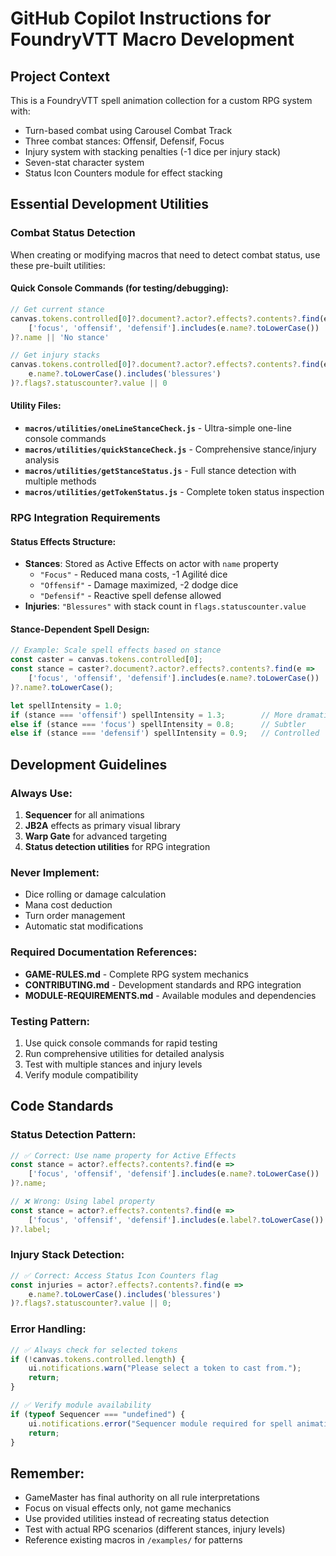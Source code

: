 # GitHub Copilot Instructions for FoundryVTT Macro Development

## Project Context
This is a FoundryVTT spell animation collection for a custom RPG system with:
- Turn-based combat using Carousel Combat Track
- Three combat stances: Offensif, Defensif, Focus
- Injury system with stacking penalties (-1 dice per injury stack)
- Seven-stat character system
- Status Icon Counters module for effect stacking

## Essential Development Utilities

### Combat Status Detection
When creating or modifying macros that need to detect combat status, use these pre-built utilities:

#### Quick Console Commands (for testing/debugging):
```javascript
// Get current stance
canvas.tokens.controlled[0]?.document?.actor?.effects?.contents?.find(e =>
    ['focus', 'offensif', 'defensif'].includes(e.name?.toLowerCase())
)?.name || 'No stance'

// Get injury stacks
canvas.tokens.controlled[0]?.document?.actor?.effects?.contents?.find(e =>
    e.name?.toLowerCase().includes('blessures')
)?.flags?.statuscounter?.value || 0
```

#### Utility Files:
- **`macros/utilities/oneLineStanceCheck.js`** - Ultra-simple one-line console commands
- **`macros/utilities/quickStanceCheck.js`** - Comprehensive stance/injury analysis
- **`macros/utilities/getStanceStatus.js`** - Full stance detection with multiple methods
- **`macros/utilities/getTokenStatus.js`** - Complete token status inspection

### RPG Integration Requirements

#### Status Effects Structure:
- **Stances**: Stored as Active Effects on actor with `name` property
  - `"Focus"` - Reduced mana costs, -1 Agilité dice
  - `"Offensif"` - Damage maximized, -2 dodge dice
  - `"Defensif"` - Reactive spell defense allowed
- **Injuries**: `"Blessures"` with stack count in `flags.statuscounter.value`

#### Stance-Dependent Spell Design:
```javascript
// Example: Scale spell effects based on stance
const caster = canvas.tokens.controlled[0];
const stance = caster?.document?.actor?.effects?.contents?.find(e =>
    ['focus', 'offensif', 'defensif'].includes(e.name?.toLowerCase())
)?.name?.toLowerCase();

let spellIntensity = 1.0;
if (stance === 'offensif') spellIntensity = 1.3;        // More dramatic
else if (stance === 'focus') spellIntensity = 0.8;      // Subtler
else if (stance === 'defensif') spellIntensity = 0.9;   // Controlled
```

## Development Guidelines

### Always Use:
1. **Sequencer** for all animations
2. **JB2A** effects as primary visual library
3. **Warp Gate** for advanced targeting
4. **Status detection utilities** for RPG integration

### Never Implement:
- Dice rolling or damage calculation
- Mana cost deduction
- Turn order management
- Automatic stat modifications

### Required Documentation References:
- **GAME-RULES.md** - Complete RPG system mechanics
- **CONTRIBUTING.md** - Development standards and RPG integration
- **MODULE-REQUIREMENTS.md** - Available modules and dependencies

### Testing Pattern:
1. Use quick console commands for rapid testing
2. Run comprehensive utilities for detailed analysis
3. Test with multiple stances and injury levels
4. Verify module compatibility

## Code Standards

### Status Detection Pattern:
```javascript
// ✅ Correct: Use name property for Active Effects
const stance = actor?.effects?.contents?.find(e =>
    ['focus', 'offensif', 'defensif'].includes(e.name?.toLowerCase())
)?.name;

// ❌ Wrong: Using label property
const stance = actor?.effects?.contents?.find(e =>
    ['focus', 'offensif', 'defensif'].includes(e.label?.toLowerCase())
)?.label;
```

### Injury Stack Detection:
```javascript
// ✅ Correct: Access Status Icon Counters flag
const injuries = actor?.effects?.contents?.find(e =>
    e.name?.toLowerCase().includes('blessures')
)?.flags?.statuscounter?.value || 0;
```

### Error Handling:
```javascript
// ✅ Always check for selected tokens
if (!canvas.tokens.controlled.length) {
    ui.notifications.warn("Please select a token to cast from.");
    return;
}

// ✅ Verify module availability
if (typeof Sequencer === "undefined") {
    ui.notifications.error("Sequencer module required for spell animations.");
    return;
}
```

## Remember:
- GameMaster has final authority on all rule interpretations
- Focus on visual effects only, not game mechanics
- Use provided utilities instead of recreating status detection
- Test with actual RPG scenarios (different stances, injury levels)
- Reference existing macros in `/examples/` for patterns
